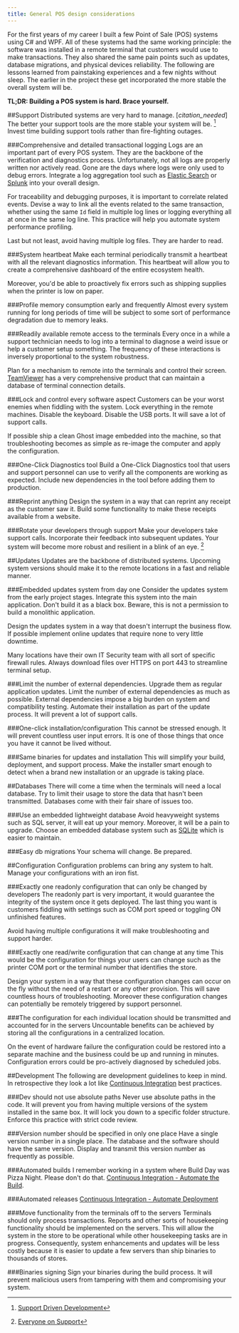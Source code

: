 ```yaml
---
title: General POS design considerations
---
```



For the first years of my career I built a few Point of Sale (POS) systems using C# and WPF. All of these systems had the same working principle: the software was installed in a remote terminal that customers would use to make transactions. They also shared the same pain points such as updates, database migrations, and physical devices reliability. The following are lessons learned from painstaking experiences and a few nights without sleep. The earlier in the project these get incorporated the more stable the overall system will be.

**TL;DR: Building a POS system is hard. Brace yourself.** 

##Support
Distributed systems are very hard to manage. [*citation_needed*] The better your support tools are the more stable your system will be. [^zapier_support] Invest time building support tools rather than fire-fighting outages.  

###Comprehensive and detailed transactional logging
Logs are an important part of every POS system. They are the backbone of the verification and diagnostics process. Unfortunately, not all logs are properly written nor actively read. Gone are the days where logs were only used to debug errors. Integrate a log aggregation tool such as [Elastic Search](https://www.elastic.co/) or [Splunk](http://www.splunk.com/) into your overall design.  

For traceability and debugging purposes, it is important to correlate related events. Devise a way to link all the events related to the same transaction, whether using the same `Id` field in multiple log lines or logging everything all at once in the same log line. This practice will help you automate system performance profiling.  

Last but not least, avoid having multiple log files. They are harder to read.  

###System heartbeat
Make each terminal periodically transmit a heartbeat with all the relevant diagnostics information. This heartbeat will allow you to create a comprehensive dashboard of the entire ecosystem health.  

Moreover, you'd be able to proactively fix errors such as shipping supplies when the printer is low on paper.  

###Profile memory consumption early and frequently
Almost every system running for long periods of time will be subject to some sort of performance degradation due to memory leaks.  

###Readily available remote access to the terminals
Every once in a while a support technician needs to log into a terminal to diagnose a weird issue or help a customer setup something. The frequency of these interactions is inversely proportional to the system robustness.  

Plan for a mechanism to remote into the terminals and control their screen. [TeamViewer](http://www.teamviewer.com/) has a very comprehensive product that can maintain a database of terminal connection details.  

###Lock and control every software aspect
Customers can be your worst enemies when fiddling with the system. Lock everything in the remote machines. Disable the keyboard. Disable the USB ports. It will save a lot of support calls.  

If possible ship a clean Ghost image embedded into the machine, so that troubleshooting becomes as simple as re-image the computer and apply the configuration.  

###One-Click Diagnostics tool
Build a One-Click Diagnostics tool that users and support personnel can use to verify all the components are working as expected. Include new dependencies in the tool before adding them to production.  

###Reprint anything
Design the system in a way that can reprint any receipt as the customer saw it. Build some functionality to make these receipts available from a website.  

###Rotate your developers through support
Make your developers take support calls. Incorporate their feedback into subsequent updates. Your system will become more robust and resilient in a blink of an eye. [^37s_support]  


##Updates
Updates are the backbone of distributed systems. Upcoming system versions should make it to the remote locations in a fast and reliable manner.  

###Embedded updates system from day one
Consider the updates system from the early project stages. Integrate this system into the main application. Don't build it as a black box. Beware, this is not a permission to build a monolithic application.  

Design the updates system in a way that doesn't interrupt the business flow. If possible implement online updates that require none to very little downtime.  

Many locations have their own IT Security team with all sort of specific firewall rules. Always download files over HTTPS on port 443 to streamline terminal setup.  

###Limit the number of external dependencies. Upgrade them as regular application updates.
Limit the number of external dependencies as much as possible. External dependencies impose a big burden on system and compatibility testing. Automate their installation as part of the update process. It will prevent a lot of support calls.  

###One-click installation/configuration
This cannot be stressed enough. It will prevent countless user input errors. It is one of those things that once you have it cannot be lived without.  

###Same binaries for updates and installation
This will simplify your build, deployment, and support process. Make the installer smart enough to detect when a brand new installation or an upgrade is taking place.  


##Databases
There will come a time when the terminals will need a local database. Try to limit their usage to store the data that hasn't been transmitted. Databases come with their fair share of issues too.  

###Use an embedded lightweight database
Avoid heavyweight systems such as SQL server, it will eat up your memory. Moreover, it will be a pain to upgrade. Choose an embedded database system such as [SQLite](https://www.sqlite.org/) which is easier to maintain.  

###Easy db migrations
Your schema will change. Be prepared.  


##Configuration
Configuration problems can bring any system to halt. Manage your configurations with an iron fist.  

###Exactly one readonly configuration that can only be changed by developers
The readonly part is very important, it would guarantee the integrity of the system once it gets deployed. The last thing you want is customers fiddling with settings such as COM port speed or toggling ON unfinished features.  

Avoid having multiple configurations it will make troubleshooting and support harder.  

###Exactly one read/write configuration that can change at any time
This would be the configuration for things your users can change such as the printer COM port or the terminal number that identifies the store.  

Design your system in a way that these configuration changes can occur on the fly without the need of a restart or any other provision. This will save countless hours of troubleshooting. Moreover these configuration changes can potentially be remotely triggered by support personnel.  

###The configuration for each individual location should be transmitted and accounted for in the servers
Uncountable benefits can be achieved by storing all the configurations in a centralized location.  

On the event of hardware failure the configuration could be restored into a separate machine and the business could be up and running in minutes. Configuration errors could be pro-actively diagnosed by scheduled jobs.  


##Development
The following are development guidelines to keep in mind. In retrospective they look a lot like [Continuous Integration](http://martinfowler.com/articles/continuousIntegration.html) best practices.  

###Dev should not use absolute paths
Never use absolute paths in the code. It will prevent you from having multiple versions of the system installed in the same box. It will lock you down to a specific folder structure. Enforce this practice with strict code review.  

###Version number should be specified in only one place
Have a single version number in a single place. The database and the software should have the same version. Display and transmit this version number as frequently as possible.  

###Automated builds
I remember working in a system where Build Day was Pizza Night. Please don't do that. [Continuous Integration - Automate the Build](http://martinfowler.com/articles/continuousIntegration.html#AutomateTheBuild).  

###Automated releases
[Continuous Integration - Automate Deployment](http://martinfowler.com/articles/continuousIntegration.html#AutomateDeployment)  

###Move functionality from the terminals off to the servers
Terminals should only process transactions. Reports and other sorts of housekeeping functionality should be implemented on the servers. This will allow the system in the store to be operational while other housekeeping tasks are in progress. Consequently, system enhancements and updates will be less costly because it is easier to update a few servers than ship binaries to thousands of stores.  

###Binaries signing
Sign your binaries during the build process. It will prevent malicious users from tampering with them and compromising your system.  


[^37s_support]: [Everyone on Support](https://signalvnoise.com/posts/3676-everyone-on-support)
[^zapier_support]: [Support Driven Development](https://zapier.com/blog/support-driven-development/)
